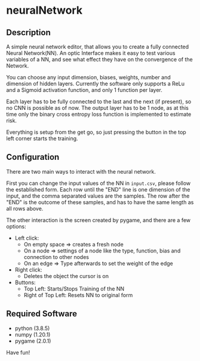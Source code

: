 # neuralNetwork
## Description

A simple neural network editor, that allows you to create a fully connected Neural Network(NN).
An optic Interface makes it easy to test various variables of a NN, and see what effect they have on the convergence of the Network.

You can choose any input dimension, biases, weights, number and dimension of hidden layers.
Currently the software only supports a ReLu and a Sigmoid activation function, and only 1 function per layer.

Each layer has to be fully connected to the last and the next (if present), so no CNN is possible as of now.
The output layer has to be 1 node, as at this time only the binary cross entropy loss function is implemented to estimate risk.

Everything is setup from the get go, so just pressing the button in the top left corner starts the training.

## Configuration

There are two main ways to interact with the neural network.

First you can change the input values of the NN in `input.csv`, please follow the established form.
Each row until the "END" line is one dimension of the input, and the comma separated values are the samples.
The row after the "END" is the outcome of these samples, and has to have the same length as all rows above.

The other interaction is the screen created by pygame, and there are a few options:
- Left click:
  - On empty space => creates a fresh node
  - On a node => settings of a node like the type, function, bias and connection to other nodes
  - On an edge => Type afterwards to set the weight of the edge
- Right click:
  - Deletes the object the cursor is on
- Buttons:
  - Top Left: Starts/Stops Training of the NN
  - Right of Top Left: Resets NN to original form

## Required Software
- python (3.8.5)
- numpy (1.20.1)
- pygame (2.0.1)

Have fun!